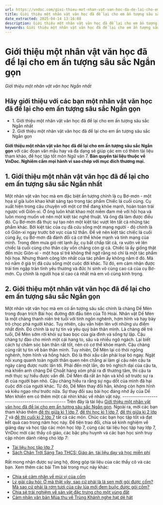 ```yaml
---
url: https://vndoc.com/gioi-thieu-mot-nhan-vat-van-hoc-da-de-lai-cho-em-an-tuong-sau-sac-ngan-gon-278443
title: Giới thiệu một nhân vật văn học đã để lại cho em ấn tượng sâu sắc Ngắn gọn - Giới thiệu một nhân vật văn học Ngắn nhất - VnDoc.com
date_extracted: 2025-04-14 13:16:08
description: Giới thiệu một nhân vật văn học đã để lại cho em ấn tượng sâu sắc Ngắn gọn được biên soạn nhằm giúp các em HS đạt kết quả tốt trong quá trình làm bài tập và học tập môn Ngữ văn lớp 7.
keywords: Giới thiệu một nhân vật văn học đã để lại cho em ấn tượng sâu sắc Ngắn gọn,Giới thiệu một nhân vật văn học ngắn gọn,Hãy giới thiệu với các bạn một nhân vật văn học đã để lại cho em ấn tượng sâu sắc ngắn gọn,Giới thiệu một nhân vật văn học đã để lại cho em ấn tượng sâu sắc ngắn nhất,Giới thiệu một nhân vật văn học đã để lại cho em ấn tượng sâu sắc siêu ngắn,Giới thiệu một nhân vật văn học đã để lại cho em ấn tượng sâu sắc,Giới thiệu một nhân vật văn học,Giới thiệu một nhân vật văn học lớp 7
---
```


# Giới thiệu một nhân vật văn học đã để lại cho em ấn tượng sâu sắc Ngắn gọn
 _Giới thiệu một nhân vật văn học Ngắn nhất_
## Hãy giới thiệu với các bạn một nhân vật văn học đã để lại cho em ấn tượng sâu sắc Ngắn gọn
  * 1\. Giới thiệu một nhân vật văn học đã để lại cho em ấn tượng sâu sắc Ngắn nhất
  * 2\. Giới thiệu một nhân vật văn học đã để lại cho em ấn tượng sâu sắc Ngắn gọn

**Giới thiệu một nhân vật văn học đã để lại cho em ấn tượng sâu sắc Ngắn gọn** với các đoạn văn mẫu hay và đa dạng sẽ giúp các em có thêm tài liệu tham khảo, để học tập tốt môn Ngữ văn 7.
**Bản quyền tài liệu thuộc về VnDoc. Nghiêm cấm mọi hành vi sao chép với mục đích thương mại.**
## **1\. Giới thiệu một nhân vật văn học đã để lại cho em ấn tượng sâu sắc Ngắn nhất**
Một nhân vật văn học mà em đặc biệt ấn tượng chính là cụ Bơ-mơn - một họa sĩ già luôn khao khát sáng tạo trong tác phẩm Chiếc lá cuối cùng.
Cụ xuất hiện trong câu chuyện với một cơ thể đang khỏe mạnh, hoàn toàn trái ngược với Giôn-xi. Ở ông luôn khát khao một niềm đam mê với hội họa và luôn mong muốn vẽ nên một kiệt tác nghệ thuật. Và ông đã làm được điều đó. Cụ Bơ-mơn đã thực sự tạo nên một kiệt tác vượt lên tất cả những tác phẩm khác. Bởi kiệt tác của cụ đã cứu sống một mạng người - đó chính là cô Giôn-xi ngay trước bờ vực của tử thần.
Để vẽ nên kiệt tác chiếc lá cuối cùng ấy, cụ Bơ-mơn đã đánh đổi cả cơ thể khỏe mạnh và tính mạng của mình. Trong đêm mưa gió rét lạnh ấy, cụ bất chấp tất cả, ra vườn vẽ lên chiếc lá cuối cùng cho thân cây vốn chẳng còn gì cả. Chiếc lá ấy giống thật đến mức Giôn-xi - một họa sĩ trẻ không thể ngờ rằng nó chỉ là một tác phẩm hội họa. Nhưng thành công lớn nhất của tác phẩm ấy không nằm ở đó. Mà nó nằm ở giá trị đã cứu sống một cuộc đời khác.
Từ đó, em cảm nhận được trái tim ngập tràn tình yêu thương và đức hi sinh vô cùng cao cả của cụ Bơ-mơn. Cụ chính là người họa sĩ cao cả nhất mà em vô cùng kính trọng.
## **2\. Giới thiệu một nhân vật văn học đã để lại cho em ấn tượng sâu sắc Ngắn gọn**
Một nhân vật văn học mà em có ấn tượng sâu sắc chính là chàng Dế Mèn trong đoạn trích Bài học đường đời đầu tiên của Tô Hoài.
Nhân vật Dế Mèn là một chàng thanh niên trẻ tuổi với tính ngôn nghênh, hợm hĩnh và hay bày trò chọc phá người khác. Tuy nhiên, cậu vẫn hiện lên với những ưu điểm nhất định. Đó chính là sự tự tin và yêu quý bản thân mình. Là chàng dế trẻ tuổi, Dế Mèn sớm rời khỏi sự bao bọc của gia đình và sống tự lập. Cậu chàng tự đào cho mình một cái hang to, sâu và nhiều ngõ ngách. Lại biết cách tự chăm sóc bản thân rất tốt, nên có cơ thể khỏe mạnh. Cậu chàng cũng rất tự tin về bản thân mình.
Tuy nhiên, Dế Mèn lại có thói ngông nghênh, hợm hĩnh và hống hách. Đó là thói xấu cần phải loại bỏ ngay. Ngặt nỗi xung quanh toàn người thân quen nên chẳng ai làm gì cậu nên cậu ta ngày càng được nước lấn tới. Phải đến một lần, do trò nghịch dại của cậu ta, mà khiến anh chàng Dế Choắt hàng xóm phải ra đi thương tâm, thì cậu ta mới thực sự hiểu được vấn đề. Dế Mèn đã rất ân hận và khổ sở trước sự ra đi của người bạn nhỏ. Cậu chàng hiểu ra rằng sự ngu dốt của mình đã hại cuộc đời của người khác.
Từ đó, Dế Mèn thay đổi hẳn, không còn hợm hĩnh và kiêu ngạo như trước nữa. Sự thay đổi sau bài học đáng nhớ ấy của Dế Mèn khiến em có thêm một cái nhìn khác về nhân vật này.
\-------------------------------------------------
Trên đây là tài liệu [Giới thiệu một nhân vật văn học đã để lại cho em ấn tượng sâu sắc Ngắn gọn](<https://vndoc.com/gioi-thieu-mot-nhan-vat-van-hoc-da-de-lai-cho-em-an-tuong-sau-sac-ngan-gon-278443>). Ngoài ra, mời các bạn tham khảo thêm [đề thi giữa kì 1 lớp 7](<https://vndoc.com/de-thi-giua-ki-1-lop7>), [đề thi học kì 1 lớp 7](<https://vndoc.com/de-thi-hoc-ki-1-lop7>), [đề thi giữa kì 2 lớp 7](<https://vndoc.com/de-thi-giua-ki-2-lop7>) và [đề thi cuối kì 2 lớp 7](<https://vndoc.com/de-thi-hoc-ki-2-lop7>) tất cả các môn. Chúc các bạn học tập tốt và đạt kết quả cao trong năm học này.
Để tiện trao đổi, chia sẻ kinh nghiệm về giảng dạy và học tập các môn học lớp 7, cùng các tài liệu học tập hay lớp 7, VnDoc mời các thầy cô giáo, các bậc phụ huynh và các bạn học sinh truy cập nhóm dành riêng cho lớp 7:
  * [Tài liệu học tập lớp 7](</goto?u=aHR0cHM6Ly93d3cuZmFjZWJvb2suY29tL2dyb3Vwcy9UYWkubGlldS5ob2MudGFwLmxvcC43LlZORE9D>)
  * [Sách Chân Trời Sáng Tạo THCS: Giáo án, tài liệu dạy và học miễn phí](</goto?u=aHR0cHM6Ly93d3cuZmFjZWJvb2suY29tL2dyb3Vwcy9zYWNoY2hhbnRyb2lzYW5ndGFvdGhjcw%3D%3D>)

Rất mong nhận được sự ủng hộ, đóng góp tài liệu của các thầy cô và các bạn.
Xem thêm các bài Tìm bài trong mục này khác:
  * [Chia sẻ cảm nhận về mùi vị của cốm](</hay-chia-se-cam-nhan-cua-em-ve-mui-vi-cua-com-281023>)
  * [Lý giải câu hỏi: Ờ mà thật vậy, sao cứ phải là lá sen mới gói được cốm? Mà sao cứ phải là rơm tươi của cây lúa mới đem buộc được gói cốm?](</ly-giai-cau-hoi-o-ma-that-vay-sao-cu-phai-la-la-sen-moi-goi-duoc-com-ma-sao-cu-phai-la-rom-tuoi-cua-cay-lua-moi-dem-buoc-duoc-goi-com-281024>)
  * [Chia sẻ trải nghiệm về sản vật đặc trưng cho một vùng đất](</em-hay-chia-se-trai-nghiem-cua-minh-ve-san-vat-dac-trung-cho-mot-vung-dat-281025>)
  * [Cảm nhận văn bản Mùa thu về Trùng Khánh nghe hạt dẻ hát](</cam-nhan-cua-em-khi-doc-van-ban-mua-thu-ve-trung-khanh-nghe-hat-de-hat-281026>)

